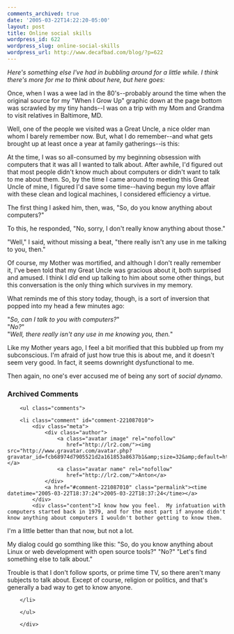 ```yaml
---
comments_archived: true
date: '2005-03-22T14:22:20-05:00'
layout: post
title: Online social skills
wordpress_id: 622
wordpress_slug: online-social-skills
wordpress_url: http://www.decafbad.com/blog/?p=622
---
```

*Here's something else I've had in bubbling around for a little while.  I think there's more for me to think about here, but here goes:*

  Once, when I was a wee lad in the 80's--probably around the time when the original source for my "When I Grow Up" graphic down at the page bottom was scrawled by my tiny hands--I was on a trip with my Mom and Grandma to visit relatives in Baltimore, MD.  

  Well, one of the people we visited was a Great Uncle, a nice older man whom I barely remember now.  But, what I do remember--and what gets brought up at least once a year at family gatherings--is this:

  At the time, I was so all-consumed by my beginning obsession with computers that it was all I wanted to talk about.  After awhile, I'd figured out that most people didn't know much about computers or didn't want to talk to me about them.  So, by the time I came around to meeting this Great Uncle of mine, I figured I'd save some time--having begun my love affair with these clean and logical machines, I considered efficiency a virtue.  
  
  The first thing I asked him, then, was, "So, do you know anything about computers?"  
  
  To this, he responded, "No, sorry, I don't really know anything about those."
  
  "Well," I said, without missing a beat, "there really isn't any use in me talking to you, then."
  
  Of course, my Mother was mortified, and although I don't really remember it, I've been told that my Great Uncle was gracious about it, both surprised and amused.  I think I *did* end up talking to him about some other things, but this conversation is the only thing which survives in my memory.
  
  What reminds me of this story today, though, is a sort of inversion that popped into my head a few minutes ago: 
    
  "*So, can I talk to you with computers?*"  
  "*No?*"  
  "*Well, there really isn't any use in me knowing you, then.*"
  
  Like my Mother years ago, I feel a bit morified that this bubbled up from my subconscious.  I'm afraid of just how true this is about me, and it doesn't seem very good.  In fact, it seems downright dysfunctional to me.
  
  Then again, no one's ever accused me of being any sort of *social dynamo*.

<div id="comments" class="comments archived-comments">
            <h3>Archived Comments</h3>
            
        <ul class="comments">
            
        <li class="comment" id="comment-221087010">
            <div class="meta">
                <div class="author">
                    <a class="avatar image" rel="nofollow" 
                       href="http://lr2.com/"><img src="http://www.gravatar.com/avatar.php?gravatar_id=fcb68974d7905521d2a161853a8637b1&amp;size=32&amp;default=http://mediacdn.disqus.com/1320279820/images/noavatar32.png"/></a>
                    <a class="avatar name" rel="nofollow" 
                       href="http://lr2.com/">Anton</a>
                </div>
                <a href="#comment-221087010" class="permalink"><time datetime="2005-03-22T18:37:24">2005-03-22T18:37:24</time></a>
            </div>
            <div class="content">I know how you feel.  My infatuation with computers started back in 1979, and for the most part if anyone didn't know anything about computers I wouldn't bother getting to know them.

I'm a little better than that now, but not a lot.

My dialog could go somthing like this:
"So, do you know anything about Linux or web development with open source tools?"
"No?"
"Let's find something else to talk about."

Trouble is that I don't follow sports, or prime time TV, so there aren't many subjects to talk about.  Except of course, religion or politics, and that's generally a bad way to get to know anyone.</div>
            
        </li>
    
        </ul>
    
        </div>
    